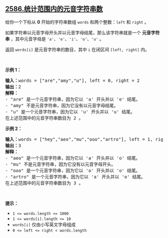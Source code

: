 ## [2586.统计范围内的元音字符串数](https://leetcode.cn/problems/count-the-number-of-vowel-strings-in-range/)
<p>给你一个下标从 <strong>0</strong> 开始的字符串数组 <code>words</code> 和两个整数：<code>left</code> 和 <code>right</code> 。</p>

<p>如果字符串以元音字母开头并以元音字母结尾，那么该字符串就是一个 <strong>元音字符串</strong> ，其中元音字母是 <code>'a'</code>、<code>'e'</code>、<code>'i'</code>、<code>'o'</code>、<code>'u'</code> 。</p>

<p>返回<em> </em><code>words[i]</code> 是元音字符串的数目，其中<em> </em><code>i</code> 在闭区间 <code>[left, right]</code> 内。</p>

<p>&nbsp;</p>

<p><strong>示例 1：</strong></p>

<pre>
<strong>输入：</strong>words = ["are","amy","u"], left = 0, right = 2
<strong>输出：</strong>2
<strong>解释：</strong>
- "are" 是一个元音字符串，因为它以 'a' 开头并以 'e' 结尾。
- "amy" 不是元音字符串，因为它没有以元音字母结尾。
- "u" 是一个元音字符串，因为它以 'u' 开头并以 'u' 结尾。
在上述范围中的元音字符串数目为 2 。
</pre>

<p><strong>示例 2：</strong></p>

<pre>
<strong>输入：</strong>words = ["hey","aeo","mu","ooo","artro"], left = 1, right = 4
<strong>输出：</strong>3
<strong>解释：</strong>
- "aeo" 是一个元音字符串，因为它以 'a' 开头并以 'o' 结尾。
- "mu" 不是元音字符串，因为它没有以元音字母开头。
- "ooo" 是一个元音字符串，因为它以 'o' 开头并以 'o' 结尾。
- "artro" 是一个元音字符串，因为它以 'a' 开头并以 'o' 结尾。
在上述范围中的元音字符串数目为 3 。
</pre>

<p>&nbsp;</p>

<p><strong>提示：</strong></p>

<ul>
	<li><code>1 &lt;= words.length &lt;= 1000</code></li>
	<li><code>1 &lt;= words[i].length &lt;= 10</code></li>
	<li><code>words[i]</code> 仅由小写英文字母组成</li>
	<li><code>0 &lt;= left &lt;= right &lt; words.length</code></li>
</ul>
